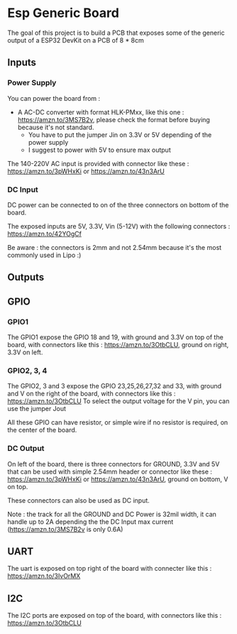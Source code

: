 # Esp Generic Board
The goal of this project is to build a PCB that exposes some of the generic output of a ESP32 DevKit on a PCB of 8 * 8cm

## Inputs
### Power Supply
You can power the board from :
- A AC-DC converter with format HLK-PMxx, like this one : https://amzn.to/3MS7B2v, please check the format before buying because it's not standard.
  - You have to put the jumper Jin on 3.3V or 5V depending of the power supply
  - I suggest to power with 5V to ensure max output

The 140-220V AC input is provided with connector like these : https://amzn.to/3pWHxKi or https://amzn.to/43n3ArU

### DC Input
DC power can be connected to on of the three connectors on bottom of the board. 

The exposed inputs are 5V, 3.3V, Vin (5-12V) with the following connectors : https://amzn.to/42YOgCf

Be aware : the connectors is 2mm and not 2.54mm because it's the most commonly used in Lipo :)

## Outputs
## GPIO
### GPIO1
The GPIO1 expose the GPIO 18 and 19, with ground and 3.3V on top of the board, with connectors like this : https://amzn.to/3OtbCLU, ground on right, 3.3V on left.

### GPIO2, 3, 4
The GPIO2, 3 and 3 expose the GPIO 23,25,26,27,32 and 33, with ground and V on the right of the board, with connectors like this : https://amzn.to/3OtbCLU
To select the output voltage for the V pin, you can use the jumper Jout

All these GPIO can have resistor, or simple wire if no resistor is required, on the center of the board.

### DC Output
On left of the board, there is three connectors for GROUND, 3.3V and 5V that can be used with simple 2.54mm header or connector like these : https://amzn.to/3pWHxKi or https://amzn.to/43n3ArU, ground on bottom, V on top.

These connectors can also be used as DC input.

Note : the track for all the GROUND and DC Power is 32mil width, it can handle up to 2A depending the the DC Input max current (https://amzn.to/3MS7B2v is only 0.6A)

## UART
The uart is exposed on top right of the board with connecter like this : https://amzn.to/3IvOrMX

## I2C
The I2C ports are exposed on top of the board, with connectors like this : https://amzn.to/3OtbCLU
